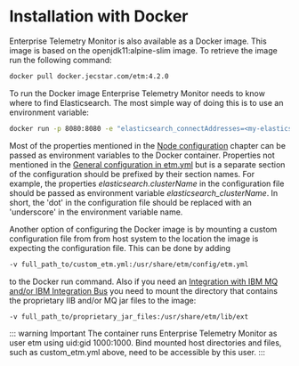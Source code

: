 # Installation with Docker
Enterprise Telemetry Monitor is also available as a Docker image. This image is based on the openjdk11:alpine-slim image. To retrieve the image run the following command:

```bash
docker pull docker.jecstar.com/etm:4.2.0
```

To run the Docker image Enterprise Telemetry Monitor needs to know where to find Elasticsearch. The most simple way of doing this is to use an environment variable:

```bash
docker run -p 8080:8080 -e "elasticsearch_connectAddresses=<my-elasticsearch-host>:<my-elasticsearch-port>" -e "elasticsearch_clusterName=elasticsearch" docker.jecstar.com/etm:4.2.0
```

Most of the properties mentioned in the [Node configuration](node-configuration.md) chapter can be passed as environment variables to the Docker container. Properties not mentioned in the [General configuration in etm.yml](node-configuration/general-configuration.md) but is a separate section of the configuration should be prefixed by their section names. For example, the properties *elasticsearch.clusterName* in the configuration file should be passed as environment variable *elasticsearch_clusterName*. In short, the 'dot' in the configuration file should be replaced with an 'underscore' in the environment variable name.

Another option of configuring the Docker image is by mounting a custom configuration file from from host system to the location the image is expecting the configuration file. This can be done by adding

```bash
-v full_path_to/custom_etm.yml:/usr/share/etm/config/etm.yml
```

to the Docker run command. Also if you need an [Integration with IBM MQ and/or IBM Integration Bus](integration-with-ibm.md) you need to mount the directory that contains the proprietary IIB and/or MQ jar files to the image:

```bash
-v full_path_to/proprietary_jar_files:/usr/share/etm/lib/ext
```

::: warning Important 
The container runs Enterprise Telemetry Monitor as user etm using uid:gid 1000:1000. Bind mounted host directories and files, such as custom_etm.yml above, need to be accessible by this user.
:::